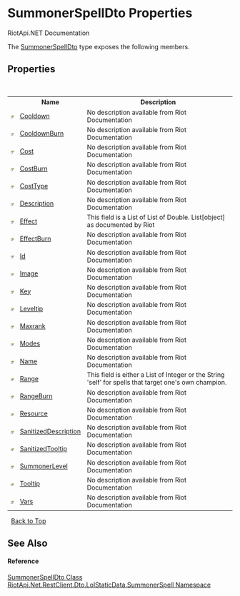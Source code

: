 # SummonerSpellDto Properties
RiotApi.NET Documentation 

The <a href="197d3258-bf62-7fb6-0b77-ad55804cc982">SummonerSpellDto</a> type exposes the following members.


## Properties
&nbsp;<table><tr><th></th><th>Name</th><th>Description</th></tr><tr><td>![Public property](media/pubproperty.gif "Public property")</td><td><a href="3551bfdb-19fa-6f65-3688-cbc2c0fc2848">Cooldown</a></td><td>
No description available from Riot Documentation</td></tr><tr><td>![Public property](media/pubproperty.gif "Public property")</td><td><a href="4a31b609-16a5-4a84-25fc-d0b5f26d1145">CooldownBurn</a></td><td>
No description available from Riot Documentation</td></tr><tr><td>![Public property](media/pubproperty.gif "Public property")</td><td><a href="ad493448-c2e2-11cc-6d4b-30e40c9fd74a">Cost</a></td><td>
No description available from Riot Documentation</td></tr><tr><td>![Public property](media/pubproperty.gif "Public property")</td><td><a href="db81545c-378b-1c79-1fe7-9be2ba7379f6">CostBurn</a></td><td>
No description available from Riot Documentation</td></tr><tr><td>![Public property](media/pubproperty.gif "Public property")</td><td><a href="3336711c-32f7-c69a-7285-f936edee7097">CostType</a></td><td>
No description available from Riot Documentation</td></tr><tr><td>![Public property](media/pubproperty.gif "Public property")</td><td><a href="fe516745-419a-697d-0158-267b1d2a6bad">Description</a></td><td>
No description available from Riot Documentation</td></tr><tr><td>![Public property](media/pubproperty.gif "Public property")</td><td><a href="485ff591-55e5-50cc-3834-41bb7b4c2c3b">Effect</a></td><td>
This field is a List of List of Double. List[object] as documented by Riot</td></tr><tr><td>![Public property](media/pubproperty.gif "Public property")</td><td><a href="ebb80dfe-19bc-288a-8a04-0842fe62def8">EffectBurn</a></td><td>
No description available from Riot Documentation</td></tr><tr><td>![Public property](media/pubproperty.gif "Public property")</td><td><a href="e21f6667-dd74-373d-5d23-5290d20fd2ae">Id</a></td><td>
No description available from Riot Documentation</td></tr><tr><td>![Public property](media/pubproperty.gif "Public property")</td><td><a href="fddcecf1-b5e8-b2a8-71e8-014d85062c3c">Image</a></td><td>
No description available from Riot Documentation</td></tr><tr><td>![Public property](media/pubproperty.gif "Public property")</td><td><a href="96a4605c-efb0-0be3-f248-706472103938">Key</a></td><td>
No description available from Riot Documentation</td></tr><tr><td>![Public property](media/pubproperty.gif "Public property")</td><td><a href="7ee8e29f-257b-6ac0-1605-f7d3ccd0c2fd">Leveltip</a></td><td>
No description available from Riot Documentation</td></tr><tr><td>![Public property](media/pubproperty.gif "Public property")</td><td><a href="cf099bc8-d7fe-c522-2317-66b8d8ccb33b">Maxrank</a></td><td>
No description available from Riot Documentation</td></tr><tr><td>![Public property](media/pubproperty.gif "Public property")</td><td><a href="ae97c482-071c-bf38-e72c-ad804d2ca7e8">Modes</a></td><td>
No description available from Riot Documentation</td></tr><tr><td>![Public property](media/pubproperty.gif "Public property")</td><td><a href="9e7592a5-13fb-2743-0251-74d9c3d28ab9">Name</a></td><td>
No description available from Riot Documentation</td></tr><tr><td>![Public property](media/pubproperty.gif "Public property")</td><td><a href="1d84f6ed-af21-7765-b478-3cbe87c85757">Range</a></td><td>
This field is either a List of Integer or the String 'self' for spells that target one's own champion.</td></tr><tr><td>![Public property](media/pubproperty.gif "Public property")</td><td><a href="2b3cafa0-831c-506e-f3a4-cb838a595a13">RangeBurn</a></td><td>
No description available from Riot Documentation</td></tr><tr><td>![Public property](media/pubproperty.gif "Public property")</td><td><a href="eb309e12-95e2-3094-c4f6-d53ea5abff20">Resource</a></td><td>
No description available from Riot Documentation</td></tr><tr><td>![Public property](media/pubproperty.gif "Public property")</td><td><a href="209934a8-92e4-a5aa-5c5f-9bd8d70a8260">SanitizedDescription</a></td><td>
No description available from Riot Documentation</td></tr><tr><td>![Public property](media/pubproperty.gif "Public property")</td><td><a href="95bc1ac3-ee63-7879-fd12-89f5a3f8b4a9">SanitizedTooltip</a></td><td>
No description available from Riot Documentation</td></tr><tr><td>![Public property](media/pubproperty.gif "Public property")</td><td><a href="845d55ad-c395-48e7-548a-aada76ca83cf">SummonerLevel</a></td><td>
No description available from Riot Documentation</td></tr><tr><td>![Public property](media/pubproperty.gif "Public property")</td><td><a href="eeb38188-da5b-ccbe-241c-867036307cae">Tooltip</a></td><td>
No description available from Riot Documentation</td></tr><tr><td>![Public property](media/pubproperty.gif "Public property")</td><td><a href="82ea507b-0834-4e89-9f75-a267bec9141c">Vars</a></td><td>
No description available from Riot Documentation</td></tr></table>&nbsp;
<a href="#summonerspelldto-properties">Back to Top</a>

## See Also


#### Reference
<a href="197d3258-bf62-7fb6-0b77-ad55804cc982">SummonerSpellDto Class</a><br /><a href="d837fae4-b669-1f83-f445-fd0fa2bae31c">RiotApi.Net.RestClient.Dto.LolStaticData.SummonerSpell Namespace</a><br />